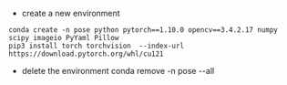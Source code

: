 - create a new environment
```
conda create -n pose python pytorch==1.10.0 opencv==3.4.2.17 numpy scipy imageio PyYaml Pillow
pip3 install torch torchvision  --index-url https://download.pytorch.org/whl/cu121
```
- delete the environment
conda remove -n pose --all